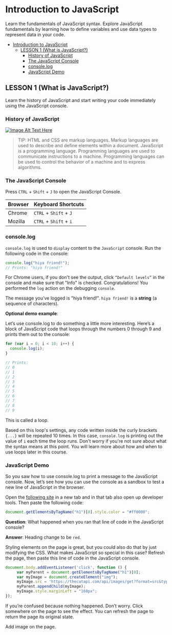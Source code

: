 # Introduction to JavaScript

Learn the fundamentals of JavaScript syntax. Explore JavaScript fundamentals by learning how to define variables and use data types to represent data in your code.

- [Introduction to JavaScript](#introduction-to-javascript)
  - [LESSON 1 (What is JavaScript?)](#lesson-1-what-is-javascript)
    - [History of JavaScript](#history-of-javascript)
    - [The JavaScript Console](#the-javascript-console)
    - [console.log](#consolelog)
    - [JavaScript Demo](#javascript-demo)

## LESSON 1 (What is JavaScript?)

Learn the history of JavaScript and start writing your code immediately using the JavaScript console.

### History of JavaScript

[![Image Alt Text Here](https://img.youtube.com/vi/EbqS33gGrj0/0.jpg)](https://www.youtube.com/watch?v=EbqS33gGrj0)

> TIP: HTML and CSS are markup languages. Markup languages are used to describe and define elements within a document. JavaScript is a programming language. Programming languages are used to communicate instructions to a machine. Programming languages can be used to control the behavior of a machine and to express algorithms.

### The JavaScript Console

Press `CTRL` + `Shift` + `J` to open the JavaScript Console.

| Browser | Keyboard Shortcuts     |
| :------ | :--------------------- |
| Chrome  | `CTRL` + `Shift` + `J` |
| Mozilla | `CTRL` + `Shift` + `i` |

### console.log

`console.log` is used to `display` content to the `JavaScript` console. Run the following code in the console:

```js
console.log("hiya friend!");
// Prints: "hiya friend!"
```

For Chrome users, if you don't see the output, click `“Default levels”` in the console and make sure that "Info" is checked. Congratulations! You performed the `log` action on the debugging `console`.

The message you’ve logged is "hiya friend!". `hiya friend!` is a **string** (a sequence of characters).

**Optional demo example**:

Let’s use console.log to do something a little more interesting. Here’s a block of JavaScript code that loops through the numbers 0 through 9 and prints them out to the console:

```js
for (var i = 0; i < 10; i++) {
  console.log(i);
}

// Prints:
// 0
// 1
// 2
// 3
// 4
// 5
// 6
// 7
// 8
// 9
```

This is called a loop.

Based on this loop's settings, any code written inside the curly brackets `{...}` will be repeated 10 times. In this case, `console.log` is printing out the value of `i` each time the loop runs. Don't worry if you're not sure about what the syntax means at this point. You will learn more about how and when to use loops later in this course.

### JavaScript Demo

So you saw how to use console.log to print a message to the JavaScript console. Now, let’s see how you can use the console as a sandbox to test a new line of JavaScript in the browser.

Open the [following site](https://daringfireball.net/projects/markdown/) in a new tab and in that tab also open up developer tools. Then paste the following code:

```js
document.getElementsByTagName("h1")[0].style.color = "#ff0000";
```

**Question**: What happened when you ran that line of code in the JavaScript console?

**Answer**: Heading change to be `red`.

Styling elements on the page is great, but you could also do that by just modifying the CSS. What makes JavaScript so special in this case? Refresh the page, then paste this line of code in the JavaScript console.

```js
document.body.addEventListener('click', function () {
     var myParent = document.getElementsByTagName("h1")[0]; 
     var myImage = document.createElement("img");
     myImage.src = 'https://thecatapi.com/api/images/get?format=src&type=gif';
     myParent.appendChild(myImage);
     myImage.style.marginLeft = "160px";
});
```

If you’re confused because nothing happened. Don’t worry. Click somewhere on the page to see the effect. You can refresh the page to return the page its original state.

Add image on the page.
